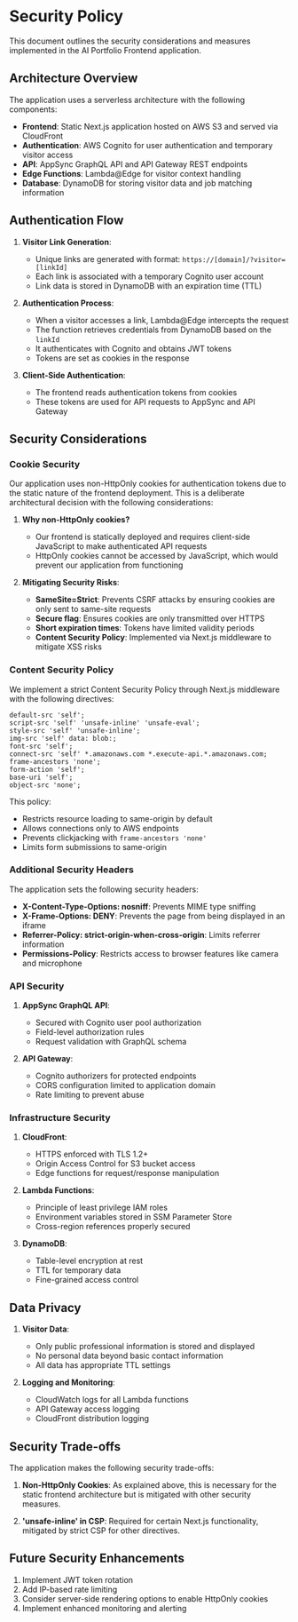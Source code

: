 # Security Policy

This document outlines the security considerations and measures implemented in the AI Portfolio Frontend application.

## Architecture Overview

The application uses a serverless architecture with the following components:

- **Frontend**: Static Next.js application hosted on AWS S3 and served via CloudFront
- **Authentication**: AWS Cognito for user authentication and temporary visitor access
- **API**: AppSync GraphQL API and API Gateway REST endpoints
- **Edge Functions**: Lambda@Edge for visitor context handling
- **Database**: DynamoDB for storing visitor data and job matching information

## Authentication Flow

1. **Visitor Link Generation**:

   - Unique links are generated with format: `https://[domain]/?visitor=[linkId]`
   - Each link is associated with a temporary Cognito user account
   - Link data is stored in DynamoDB with an expiration time (TTL)

2. **Authentication Process**:

   - When a visitor accesses a link, Lambda@Edge intercepts the request
   - The function retrieves credentials from DynamoDB based on the `linkId`
   - It authenticates with Cognito and obtains JWT tokens
   - Tokens are set as cookies in the response

3. **Client-Side Authentication**:
   - The frontend reads authentication tokens from cookies
   - These tokens are used for API requests to AppSync and API Gateway

## Security Considerations

### Cookie Security

Our application uses non-HttpOnly cookies for authentication tokens due to the static nature of the frontend deployment. This is a deliberate architectural decision with the following considerations:

1. **Why non-HttpOnly cookies?**

   - Our frontend is statically deployed and requires client-side JavaScript to make authenticated API requests
   - HttpOnly cookies cannot be accessed by JavaScript, which would prevent our application from functioning

2. **Mitigating Security Risks**:
   - **SameSite=Strict**: Prevents CSRF attacks by ensuring cookies are only sent to same-site requests
   - **Secure flag**: Ensures cookies are only transmitted over HTTPS
   - **Short expiration times**: Tokens have limited validity periods
   - **Content Security Policy**: Implemented via Next.js middleware to mitigate XSS risks

### Content Security Policy

We implement a strict Content Security Policy through Next.js middleware with the following directives:

```
default-src 'self';
script-src 'self' 'unsafe-inline' 'unsafe-eval';
style-src 'self' 'unsafe-inline';
img-src 'self' data: blob:;
font-src 'self';
connect-src 'self' *.amazonaws.com *.execute-api.*.amazonaws.com;
frame-ancestors 'none';
form-action 'self';
base-uri 'self';
object-src 'none';
```

This policy:

- Restricts resource loading to same-origin by default
- Allows connections only to AWS endpoints
- Prevents clickjacking with `frame-ancestors 'none'`
- Limits form submissions to same-origin

### Additional Security Headers

The application sets the following security headers:

- **X-Content-Type-Options: nosniff**: Prevents MIME type sniffing
- **X-Frame-Options: DENY**: Prevents the page from being displayed in an iframe
- **Referrer-Policy: strict-origin-when-cross-origin**: Limits referrer information
- **Permissions-Policy**: Restricts access to browser features like camera and microphone

### API Security

1. **AppSync GraphQL API**:

   - Secured with Cognito user pool authorization
   - Field-level authorization rules
   - Request validation with GraphQL schema

2. **API Gateway**:
   - Cognito authorizers for protected endpoints
   - CORS configuration limited to application domain
   - Rate limiting to prevent abuse

### Infrastructure Security

1. **CloudFront**:

   - HTTPS enforced with TLS 1.2+
   - Origin Access Control for S3 bucket access
   - Edge functions for request/response manipulation

2. **Lambda Functions**:

   - Principle of least privilege IAM roles
   - Environment variables stored in SSM Parameter Store
   - Cross-region references properly secured

3. **DynamoDB**:
   - Table-level encryption at rest
   - TTL for temporary data
   - Fine-grained access control

## Data Privacy

1. **Visitor Data**:

   - Only public professional information is stored and displayed
   - No personal data beyond basic contact information
   - All data has appropriate TTL settings

2. **Logging and Monitoring**:
   - CloudWatch logs for all Lambda functions
   - API Gateway access logging
   - CloudFront distribution logging

## Security Trade-offs

The application makes the following security trade-offs:

1. **Non-HttpOnly Cookies**: As explained above, this is necessary for the static frontend architecture but is mitigated with other security measures.

2. **'unsafe-inline' in CSP**: Required for certain Next.js functionality, mitigated by strict CSP for other directives.

## Future Security Enhancements

1. Implement JWT token rotation
2. Add IP-based rate limiting
3. Consider server-side rendering options to enable HttpOnly cookies
4. Implement enhanced monitoring and alerting
